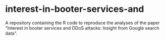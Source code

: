 # interest-in-booter-services-and
A repository containing the R code to reproduce the analyses of the paper "Interest in booter services and DDoS attacks: Insight from Google search data".
